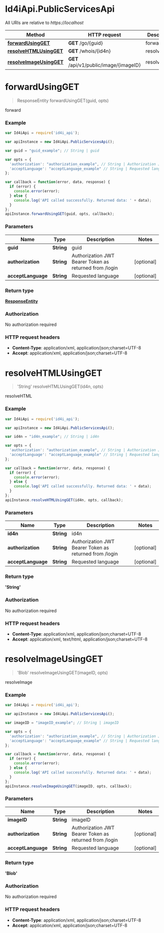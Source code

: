 # Id4iApi.PublicServicesApi

All URIs are relative to *https://localhost*

Method | HTTP request | Description
------------- | ------------- | -------------
[**forwardUsingGET**](PublicServicesApi.md#forwardUsingGET) | **GET** /go/{guid} | forward
[**resolveHTMLUsingGET**](PublicServicesApi.md#resolveHTMLUsingGET) | **GET** /whois/{id4n} | resolveHTML
[**resolveImageUsingGET**](PublicServicesApi.md#resolveImageUsingGET) | **GET** /api/v1/public/image/{imageID} | resolveImage


<a name="forwardUsingGET"></a>
# **forwardUsingGET**
> ResponseEntity forwardUsingGET(guid, opts)

forward

### Example
```javascript
var Id4iApi = require('id4i_api');

var apiInstance = new Id4iApi.PublicServicesApi();

var guid = "guid_example"; // String | guid

var opts = { 
  'authorization': "authorization_example", // String | Authorization JWT Bearer Token as returned from /login
  'acceptLanguage': "acceptLanguage_example" // String | Requested language
};

var callback = function(error, data, response) {
  if (error) {
    console.error(error);
  } else {
    console.log('API called successfully. Returned data: ' + data);
  }
};
apiInstance.forwardUsingGET(guid, opts, callback);
```

### Parameters

Name | Type | Description  | Notes
------------- | ------------- | ------------- | -------------
 **guid** | **String**| guid | 
 **authorization** | **String**| Authorization JWT Bearer Token as returned from /login | [optional] 
 **acceptLanguage** | **String**| Requested language | [optional] 

### Return type

[**ResponseEntity**](ResponseEntity.md)

### Authorization

No authorization required

### HTTP request headers

 - **Content-Type**: application/xml, application/json;charset=UTF-8
 - **Accept**: application/xml, application/json;charset=UTF-8

<a name="resolveHTMLUsingGET"></a>
# **resolveHTMLUsingGET**
> &#39;String&#39; resolveHTMLUsingGET(id4n, opts)

resolveHTML

### Example
```javascript
var Id4iApi = require('id4i_api');

var apiInstance = new Id4iApi.PublicServicesApi();

var id4n = "id4n_example"; // String | id4n

var opts = { 
  'authorization': "authorization_example", // String | Authorization JWT Bearer Token as returned from /login
  'acceptLanguage': "acceptLanguage_example" // String | Requested language
};

var callback = function(error, data, response) {
  if (error) {
    console.error(error);
  } else {
    console.log('API called successfully. Returned data: ' + data);
  }
};
apiInstance.resolveHTMLUsingGET(id4n, opts, callback);
```

### Parameters

Name | Type | Description  | Notes
------------- | ------------- | ------------- | -------------
 **id4n** | **String**| id4n | 
 **authorization** | **String**| Authorization JWT Bearer Token as returned from /login | [optional] 
 **acceptLanguage** | **String**| Requested language | [optional] 

### Return type

**&#39;String&#39;**

### Authorization

No authorization required

### HTTP request headers

 - **Content-Type**: application/xml, application/json;charset=UTF-8
 - **Accept**: application/xml, text/html, application/json;charset=UTF-8

<a name="resolveImageUsingGET"></a>
# **resolveImageUsingGET**
> &#39;Blob&#39; resolveImageUsingGET(imageID, opts)

resolveImage

### Example
```javascript
var Id4iApi = require('id4i_api');

var apiInstance = new Id4iApi.PublicServicesApi();

var imageID = "imageID_example"; // String | imageID

var opts = { 
  'authorization': "authorization_example", // String | Authorization JWT Bearer Token as returned from /login
  'acceptLanguage': "acceptLanguage_example" // String | Requested language
};

var callback = function(error, data, response) {
  if (error) {
    console.error(error);
  } else {
    console.log('API called successfully. Returned data: ' + data);
  }
};
apiInstance.resolveImageUsingGET(imageID, opts, callback);
```

### Parameters

Name | Type | Description  | Notes
------------- | ------------- | ------------- | -------------
 **imageID** | **String**| imageID | 
 **authorization** | **String**| Authorization JWT Bearer Token as returned from /login | [optional] 
 **acceptLanguage** | **String**| Requested language | [optional] 

### Return type

**&#39;Blob&#39;**

### Authorization

No authorization required

### HTTP request headers

 - **Content-Type**: application/xml, application/json;charset=UTF-8
 - **Accept**: application/xml, application/json;charset=UTF-8

